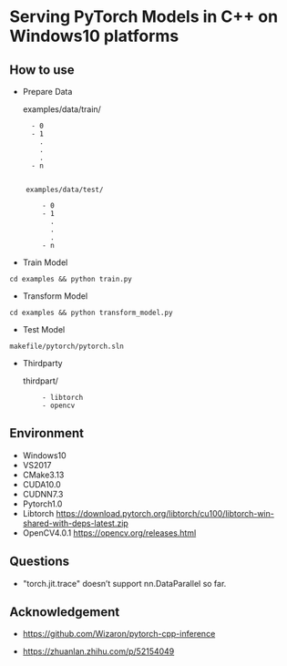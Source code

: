# Serving PyTorch Models in C++ on Windows10 platforms

## How to use

- Prepare Data

	examples/data/train/
	
		- 0
		- 1
		  .
		  .
		  .
		- n
```		

	examples/data/test/
	
		- 0
		- 1
		  .
		  .
		  .
		- n
```
- Train Model
```
cd examples && python train.py
```
- Transform Model
```
cd examples && python transform_model.py
```
- Test Model
```
makefile/pytorch/pytorch.sln
```	
- Thirdparty

	thirdpart/
```
		- libtorch  
		- opencv 
```
## Environment

- Windows10
- VS2017
- CMake3.13
- CUDA10.0
- CUDNN7.3
- Pytorch1.0
- Libtorch https://download.pytorch.org/libtorch/cu100/libtorch-win-shared-with-deps-latest.zip
- OpenCV4.0.1 https://opencv.org/releases.html

## Questions

- "torch.jit.trace" doesn’t support nn.DataParallel so far.

	
## Acknowledgement

- https://github.com/Wizaron/pytorch-cpp-inference

- https://zhuanlan.zhihu.com/p/52154049
